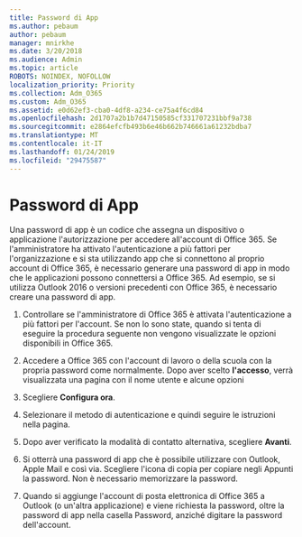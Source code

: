 ```yaml
---
title: Password di App
ms.author: pebaum
author: pebaum
manager: mnirkhe
ms.date: 3/20/2018
ms.audience: Admin
ms.topic: article
ROBOTS: NOINDEX, NOFOLLOW
localization_priority: Priority
ms.collection: Adm_O365
ms.custom: Adm_O365
ms.assetid: e0d62ef3-cba0-4df8-a234-ce75a4f6cd84
ms.openlocfilehash: 2d1707a2b1b7d47150585cf331707231bbf9a738
ms.sourcegitcommit: e2864efcfb493b6e46b662b746661a61232bdba7
ms.translationtype: MT
ms.contentlocale: it-IT
ms.lasthandoff: 01/24/2019
ms.locfileid: "29475587"
---
```

# <a name="app-passwords"></a>Password di App

Una password di app è un codice che assegna un dispositivo o applicazione l'autorizzazione per accedere all'account di Office 365. Se l'amministratore ha attivato l'autenticazione a più fattori per l'organizzazione e si sta utilizzando app che si connettono al proprio account di Office 365, è necessario generare una password di app in modo che le applicazioni possono connettersi a Office 365. Ad esempio, se si utilizza Outlook 2016 o versioni precedenti con Office 365, è necessario creare una password di app.
  
1. Controllare se l'amministratore di Office 365 è attivata l'autenticazione a più fattori per l'account. Se non lo sono state, quando si tenta di eseguire la procedura seguente non vengono visualizzate le opzioni disponibili in Office 365.
    
2. Accedere a Office 365 con l'account di lavoro o della scuola con la propria password come normalmente. Dopo aver scelto **l'accesso**, verrà visualizzata una pagina con il nome utente e alcune opzioni 
    
3. Scegliere **Configura ora**. 
    
4. Selezionare il metodo di autenticazione e quindi seguire le istruzioni nella pagina.
    
5. Dopo aver verificato la modalità di contatto alternativa, scegliere **Avanti**. 
    
6. Si otterrà una password di app che è possibile utilizzare con Outlook, Apple Mail e così via. Scegliere l'icona di copia per copiare negli Appunti la password. Non è necessario memorizzare la password. 
    
7. Quando si aggiunge l'account di posta elettronica di Office 365 a Outlook (o un'altra applicazione) e viene richiesta la password, oltre la password di app nella casella Password, anziché digitare la password dell'account. 
    


